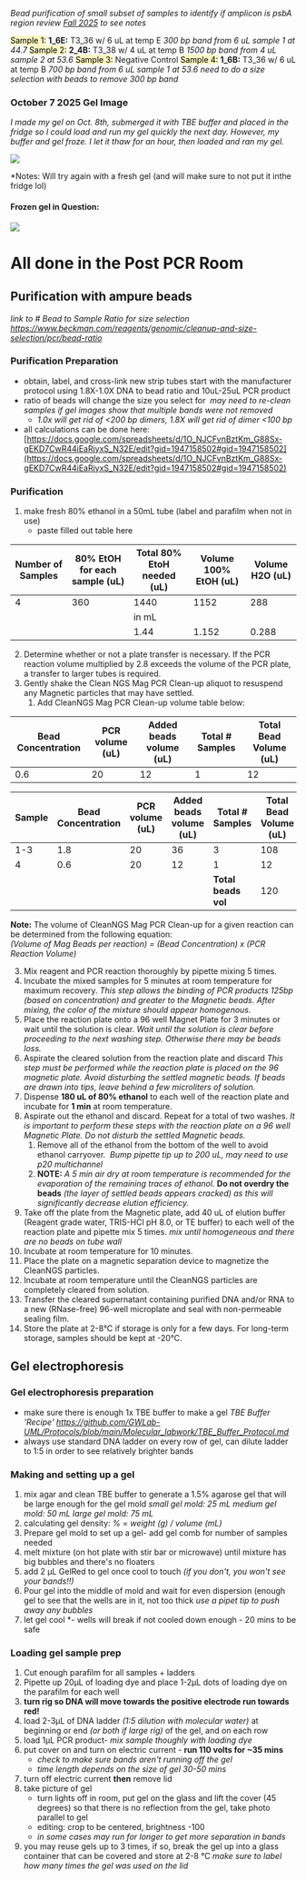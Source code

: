 *Bead purification of small subset of samples to identify if amplicon is psbA region review [Fall 2025](../../Notes/Meeting%20Notes/Fall%202025.md) to see notes*

<mark style="background: #FFF3A3A6;">Sample 1:</mark> **1_6E:** T3_36 w/ 6 uL at temp E *300 bp band from 6 uL sample 1 at 44.7*
<mark style="background: #FFF3A3A6;">Sample 2:</mark> **2_4B:** T3_38 w/ 4 uL at temp B *1500 bp band from 4 uL sample 2 at 53.6*
<mark style="background: #FFF3A3A6;">Sample 3:</mark> Negative Control 
<mark style="background: #FFF3A3A6;">Sample 4:</mark> **1_6B:** T3_36 w/ 6 uL at temp B *700 bp band from 6 uL sample 1 at 53.6* 
	*need to do a size selection with beads to remove 300 bp band* 

### October 7 2025 Gel Image
*I made my gel on Oct. 8th, submerged it with TBE buffer and placed in the fridge so I could load and run my gel quickly the next day. However, my buffer and gel froze. I let it thaw for an hour, then loaded and ran my gel.* 

![](psbA%20Gel%20Images/Oct9_2025_Gel.png)

*Notes: Will try again with a fresh gel (and will make sure to not put it inthe fridge lol) 

#### Frozen gel in Question: 
![](../../IMG_7359.jpg)


# All done in the Post PCR Room
## Purification with ampure beads
*link to # Bead to Sample Ratio for size selection https://www.beckman.com/reagents/genomic/cleanup-and-size-selection/pcr/bead-ratio* 
### Purification Preparation
- obtain, label, and cross-link new strip tubes start with the manufacturer protocol using 1.8X-1.0X DNA to bead ratio and 10uL-25uL PCR product 
- ratio of beads will change the size you select for 
	*may need to re-clean samples if gel images show that multiple bands were not removed*
	- *1.0x will get rid of <200 bp dimers, 1.8X will get rid of dimer <100 bp* 
- all calculations can be done here: [https://docs.google.com/spreadsheets/d/1O_NJCFvnBztKm_G88Sx-gEKD7CwR44iEaRjyxS_N32E/edit?gid=1947158502#gid=1947158502](https://docs.google.com/spreadsheets/d/1O_NJCFvnBztKm_G88Sx-gEKD7CwR44iEaRjyxS_N32E/edit?gid=1947158502#gid=1947158502)

### Purification 
1. make fresh 80% ethanol in a 50mL tube (label and parafilm when not in use)
    - paste filled out table here

| Number of Samples | 80% EtOH for each sample (uL) | Total 80% EtoH needed (uL) | Volume 100% EtOH (uL) | Volume H2O (uL) |
| ----------------- | ----------------------------- | -------------------------- | --------------------- | --------------- |
| 4                 | 360                           | 1440                       | 1152                  | 288             |
|                   |                               | in mL                      |                       |                 |
|                   |                               | 1.44                       | 1.152                 | 0.288           |

2. Determine whether or not a plate transfer is necessary. If the PCR reaction volume multiplied by 2.8 exceeds the volume of the PCR plate, a transfer to larger tubes is required.
3. Gently shake the Clean NGS Mag PCR Clean-up aliquot to resuspend any Magnetic particles that may have settled.
    1. Add CleanNGS Mag PCR Clean-up volume table below:
    
| Bead Concentration | PCR volume (uL) | Added beads volume (uL) | Total # Samples | Total Bead Volume (uL) |
| ------------------ | --------------- | ----------------------- | --------------- | ---------------------- |
| 0.6                | 20              | 12                      | 1               | 12                     |


| Sample | Bead Concentration | PCR volume (uL) | Added beads volume (uL) | Total # Samples     | Total Bead Volume (uL) |
| ------ | ------------------ | --------------- | ----------------------- | ------------------- | ---------------------- |
| 1-3    | 1.8                | 20              | 36                      | 3                   | 108                    |
| 4      | 0.6                | 20              | 12                      | 1                   | 12                     |
|        |                    |                 |                         | **Total beads vol** | 120                    |
**Note:** The volume of CleanNGS Mag PCR Clean-up for a given reaction can be determined from the following equation:  
_(Volume of Mag Beads per reaction) = (Bead Concentration) x (PCR Reaction Volume)_

3. Mix reagent and PCR reaction thoroughly by pipette mixing 5 times.
4. Incubate the mixed samples for 5 minutes at room temperature for maximum recovery. 
	*This step allows the binding of PCR products 125bp (based on concentration) and greater to the Magnetic beads. After mixing, the color of the mixture should appear homogenous.*
5. Place the reaction plate onto a 96 well Magnet Plate for 3 minutes or wait until the solution is clear.
	*Wait until the solution is clear before proceeding to the next washing step. Otherwise there may be beads loss.*
6. Aspirate the cleared solution from the reaction plate and discard
	*This step must be performed while the reaction plate is placed on the 96 magnetic plate. Avoid disturbing the settled magnetic beads. If beads are drawn into tips, leave behind a few microliters of solution.*
7. Dispense **180 uL of 80% ethanol** to each well of the reaction plate and incubate for **1 min** at room temperature. 
8. Aspirate out the ethanol and discard. Repeat for a total of two washes. 
	*It is important to perform these steps with the reaction plate on a 96 well Magnetic Plate. Do not disturb the settled Magnetic beads.*
    1. Remove all of the ethanol from the bottom of the well to avoid ethanol carryover. 
	    *Bump pipette tip up to 200 uL, may need to use p20 multichannel*
    2. **NOTE:** *A 5 min air dry at room temperature is recommended for the evaporation of the remaining traces of ethanol.* **Do not overdry the beads** *(the layer of settled beads appears cracked) as this will significantly decrease elution efficiency.*
9. Take off the plate from the Magnetic plate, add 40 uL of elution buffer (Reagent grade water, TRIS-HCl pH 8.0, or TE buffer) to each well of the reaction plate and pipette mix 5 times.
    *mix until homogeneous and there are no beads on tube wall*
10. Incubate at room temperature for 10 minutes.
11. Place the plate on a magnetic separation device to magnetize the CleanNGS particles. 
12. Incubate at room temperature until the CleanNGS particles are completely cleared from solution.
13. Transfer the cleared supernatant containing purified DNA and/or RNA to a new (RNase-free) 96-well microplate and seal with non-permeable sealing film.
14. Store the plate at 2-8°C if storage is only for a few days. For long-term storage, samples should be kept at -20°C.

## Gel electrophoresis 

### Gel electrophoresis preparation
- make sure there is enough 1x TBE buffer to make a gel
	*TBE Buffer 'Recipe' https://github.com/GWLab-UML/Protocols/blob/main/Molecular_labwork/TBE_Buffer_Protocol.md*
- always use standard DNA ladder on every row of gel, can dilute ladder to 1:5 in order to see relatively brighter bands

### Making and setting up a gel
1. mix agar and clean TBE buffer to generate a 1.5% agarose gel that will be large enough for the gel mold
	*small gel mold: 25 mL
	medium gel mold: 50 mL
	large gel mold: 75 mL*
2. calculating gel density:
    *% = weight (g) / volume (mL)*
3. Prepare gel mold to set up a gel- add gel comb for number of samples needed
4. melt mixture (on hot plate with stir bar or microwave) until mixture has big bubbles and there's no floaters
5. add 2 µL GelRed to gel once cool to touch *(if you don't, you won't see your bands!!)*
6. Pour gel into the middle of mold and wait for even dispersion (enough gel to see that the wells are in it, not too thick
	*use a pipet tip to push away any bubbles* 
7. let gel cool *- wells will break if not cooled down enough - 20 mins to be safe

### Loading gel sample prep
1. Cut enough parafilm for all samples + ladders
2. Pipette up 20µL of loading dye and place 1-2µL dots of loading dye on the parafilm for each well
3. **turn rig so DNA will move towards the positive electrode run towards red!**
4. load 2-3µL of DNA ladder *(1:5 dilution with molecular water)* at beginning or end *(or both if large rig)* of the gel, and on each row
5. load 1µL PCR product- *mix sample thoughly with loading dye*
6. put cover on and turn on electric current - **run 110 volts for ~35 mins**
    - *check to make sure bands aren't running off the gel*
    - *time length depends on the size of gel 30-50 mins*
7. turn off electric current **then** remove lid
8. take picture of gel 
    - turn lights off in room, put gel on the glass and lift the cover (45 degrees) so that there is no reflection from the gel, take photo parallel to gel
    - editing: crop to be centered, brightness -100
    - *in some cases may run for longer to get more separation in bands*
9. you may reuse gels up to 3 times, if so, break the gel up into a glass container that can be covered and store at 2-8 °C 
	*make sure to label how many times the gel was used on the lid*

